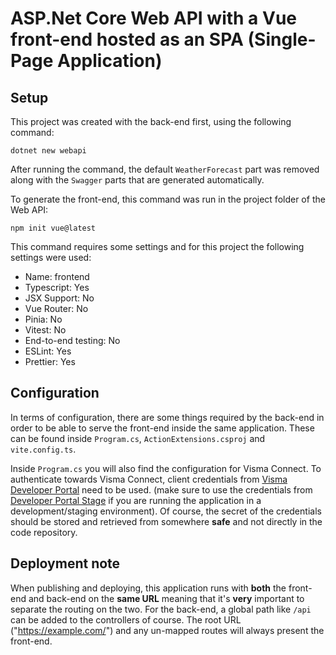 # ASP.Net Core Web API with a Vue front-end hosted as an SPA (Single-Page Application)

## Setup

This project was created with the back-end first, using the following command:

```cli
dotnet new webapi
```

After running the command, the default `WeatherForecast` part was removed along with the `Swagger` parts that are generated automatically.

To generate the front-end, this command was run in the project folder of the Web API:

```cli
npm init vue@latest
```

This command requires some settings and for this project the following settings were used:

- Name: frontend
- Typescript: Yes
- JSX Support: No
- Vue Router: No
- Pinia: No
- Vitest: No
- End-to-end testing: No
- ESLint: Yes
- Prettier: Yes

## Configuration

In terms of configuration, there are some things required by the back-end in order to be able to serve the front-end inside the same application. These can be found inside `Program.cs`, `ActionExtensions.csproj` and `vite.config.ts`.

Inside `Program.cs` you will also find the configuration for Visma Connect. To authenticate towards Visma Connect, client credentials from [Visma Developer Portal](https://oauth.developers.visma.com/) need to be used. (make sure to use the credentials from [Developer Portal Stage](https://oauth.developers.stagaws.visma.com/) if you are running the application in a development/staging environment). Of course, the secret of the credentials should be stored and retrieved from somewhere **safe** and not directly in the code repository.

## Deployment note

When publishing and deploying, this application runs with **both** the front-end and back-end on the **same URL** meaning that it's **very** important to separate the routing on the two. For the back-end, a global path like `/api` can be added to the controllers of course. The root URL ("https://example.com/") and any un-mapped routes will always present the front-end.
